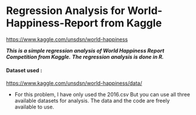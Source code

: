 # Regression Analysis for World-Happiness-Report from Kaggle 
https://www.kaggle.com/unsdsn/world-happiness

***This is a simple regression analysis of World Happiness Report Competition from Kaggle.***
***The regression analysis is done in R.***

#### Dataset used :
https://www.kaggle.com/unsdsn/world-happiness/data/

* For this problem, I have only used the 2016.csv But you can use all three available datasets for analysis.
The data and the code are freely available to use.
